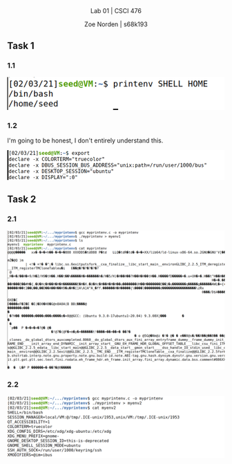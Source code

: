 
<div align="center">Lab 01 | CSCI 476
  
Zoe Norden | s68k193 
</div>

## Task 1

### 1.1 

![image](https://github.com/znorden17/csci-476-594-spring2021-private/blob/main/lab01/screenshots/Screenshot_10.png)

### 1.2

I'm going to be honest, I don't entirely understand this. 

![image](https://github.com/znorden17/csci-476-594-spring2021-private/blob/main/lab01/screenshots/Screenshot_11.png)


## Task 2

### 2.1

![image](https://github.com/znorden17/csci-476-594-spring2021-private/blob/main/lab01/screenshots/Screenshot_12.png)

### 2.2 

![image](https://github.com/znorden17/csci-476-594-spring2021-private/blob/main/lab01/screenshots/Screenshot_13.png)




